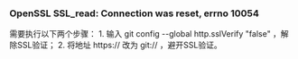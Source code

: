 ### OpenSSL SSL_read: Connection was reset, errno 10054
需要执行以下两个步骤：
	1. 输入 git config --global http.sslVerify "false" ，解除SSL验证；
	2. 将地址 https:// 改为 git:// ，避开SSL验证。
